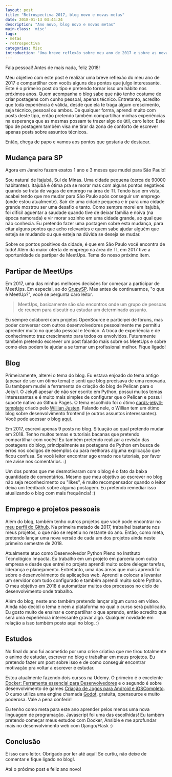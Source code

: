 ```yaml
---
layout: post
title: "Retrospectiva 2017, blog novo e novas metas"
date: 2018-01-13 03:44:24
description: "Ano novo, blog novo e novas metas"
main-class: 'misc'
tags:
- metas
- retrospectiva
categories: Misc
introduction: "Uma breve reflexão sobre meu ano de 2017 e sobre as novas metas para 2018."
---
```


Fala pessoal! Antes de mais nada, feliz 2018!

Meu objetivo com este post é realizar uma breve reflexão do meu ano de 2017 e compartilhar
com vocês alguns dos pontos que julgo interessante. Este é o primeiro post do tipo e pretendo
tornar isso um hábito nos próximos anos. Quem acompanha o blog sabe que não tenho
costume de criar postagens com cunho pessoal, apenas técnico. Entretanto, acredito que toda experiência é válida, desde que ela te traga algum crescimento, seja técnico, pessoal ou ambos. De qualquer forma, aprendi muito com posts deste tipo, então pretendo também compartilhar minhas experiências na esperança que as mesmas possam te trazer algo de útil, caro leitor. Este tipo de postagem também visa me tirar da zona de conforto de escrever apenas posts sobre assuntos técnicos.

Então, chega de papo e vamos aos pontos que gostaria de destacar.

## Mudança para SP

Agora em Janeiro fazem exatos 1 ano e 3 meses que mudei para São Paulo!  

Sou natural de Itajubá, Sul de Minas. Uma cidade pequena (cerca de 90000 habitantes). Itajubá é ótima pra se morar mas com alguns pontos negativos quando se trata de vagas de emprego na área de TI. Tendo isso em vista, acabei tendo que me mudar para São Paulo após conseguir um emprego (onde estou atualmente). Sair de uma cidade pequena e ir para uma cidade grande mostrou ser uma desafio e tanto. Como sempre morei em Itajubá, foi dificil aguentar a saudade quando tive de deixar familia e noiva (na época namorada) e vir morar sozinho em uma cidade grande, ao qual que não conhecia. Eu pretendo fazer uma postagem sobre esta mudança, para citar alguns pontos que acho relevantes e quem sabe ajudar alguém que esteja se mudando ou que esteja na dúvida se deseja se mudar.

Sobre os pontos positivos da cidade, é que em São Paulo você encontra de tudo! Além da maior
oferta de emprego na área de TI, em 2017 tive a oportunidade de partipar de MeetUps. Tema do nosso próximo item.

## Partipar de MeetUps

Em 2017, uma das minhas melhores decisões for começar a participar de MeetUps.
Em especial, ao do [GrupySP](https://www.meetup.com/pt-BR/Grupy-SP/). Mas antes de continuarmos, "o que é MeetUp?", você se pergunta caro leitor.

> MeetUps, basicamente são são encontros onde um grupo de pessoas de reunem para discutir ou estudar um determinado assunto.

Eu sempre colaborei com projetos OpenSource e participei de fóruns, mas poder conversar com outros desenvolvedores pessoalmente me permitiu aprender muito no quesito pessoal e técnico. A troca de experiência e de conhecimento traz crescimento para todos os envolvidos. Futuramente também pretendo excrever um post falando mais sobre os MeetUps e sobre como eles podem te ajudar a se tornar um profissional melhor. Fique ligado!

## Blog

Primeiramente, alterei o tema do blog. Eu estava enjoado do tema antigo (apesar de ser um ótimo tema) e senti que blog precisava de uma renovada. Eu tambpem mudei a ferramenta de criação do blog de Pelican para o Jekyll. O Jekyll apesar de não ser escrito em Python, possui muitos temas interessantes e é muito mais simples de configurar que o Pelican e possui suporte nativo ao Github Pages. O tema escolhido foi o ótimo [cards-jekyll-template](https://github.com/willianjusten/cards-jekyll-template) criado pelo [Willian Justen](https://github.com/willianjusten). Falando nele, o Willian tem um ótimo blog sobre desenvolvimento frontend (e outros assuntos interessantes). Você pode acessar o blog [aqui](https://willianjusten.com.br/).

Em 2017, escrevi apenas 9 posts no blog. Situação ao qual pretendo mudar em 2018. Tenho muitos temas e tutoriais bacanas que pretendo compartilhar com vocês! Eu também pretendo realizar a revisão das postagens do blog, principalmente as postagens de Python em busca de erros nos códigos de exemplos ou para melhoras alguma explicação que ficou confusa. Se você leitor encontrar ago errado nos tutoriais, por favor me avise nos comentários. :)

Um dos pontos que me desmotivaram com o blog é o fato da baixa quantidade de comentários. Mesmo que meu objetivo ao escrever no blog não seja reconhecimento ou "likes", é muito recompensador quando o leitor deixa um feedback sobre alguma postagem. Eu pretendo remediar isso atualizando o blog com mais frequência! :)

## Emprego e projetos pessoais

Além do blog, também tenho outros projetos que você pode encontrar no [meu perfil do Github](https://github.com/mstuttgart). Na primeira metado de 2017, trabalhei bastante nos meus projetos, o que não se repetiu no restante do ano. Então, como meta, pretendo lançar uma nova versão de cada um dos projetos ainda neste primeiro semestre de 2018.

Atualmente atuo como Desenvolvedor Python Pleno no Instituto Tecnológico Impacta. Eu trabalho em um projeto em parceria com outra empresa e desde que entrei no projeto aprendi muito sobre delegar tarefas, liderança e planejamento. Entretanto, uma das áreas que mais aprendi foi sobre o desenvolvimento de aplicações web. Aprendi a colocar a levantar um servidor com tudo configurado e também aprendi muito sobre Python. O meu objetivo em 2018 é automatizar muitos dos processos no ciclo de desenvolvimento onde trabalho.

Além do blog, neste ano também pretendo lançar algum curso em vídeo. Ainda não decidi o tema e nem a plataforma no qual o curso será publicado. Eu gosto muito de ensinar e compartilhar o que aprendo, então acredito que
será uma experiência interessante gravar algo. Qualquer novidade em relação a isso também posto aqui no blog. :)

## Estudos

No final do ano fui acometido por uma crise criativa que me tirou totalmente o animo de estudar,  escrever no blog e trabalhar em meus projetos. Eu pretendo fazer um post sobre isso e de como conseguir encontrar motivação pra voltar a escrever e estudar.

Estou atualmente fazendo dois cursos na Udemy. O primeiro é o excelente [Docker: Ferramenta essencial para Desenvolvedores](https://www.udemy.com/curso-docker/learn/v4/overview) e o segundo é sobre desenvolvimento de games [Criação de Jogos para Android e iOSCompleto](https://www.udemy.com/criacao-de-jogos-para-android-curso-completo/learn/v4/overview). O curso utiliza uma engine chamada [Godot](https://godotengine.org/), gratuita, opensource e muito poderosa. Vale a pena conferir!

Eu tenho como meta para este ano aprender pelos menos uma nova linguagem de programação. Javascript foi uma das escolhidas! Eu também pretendo começar meus estudos com Docker, Ansible e me aprofundar mais no desenvolvimento web com Django/Flask :)

## Conclusão

É isso caro leitor. Obrigado por ler até aqui! Se curtiu, não deixe de comentar e fique ligado no blog!.

Até o próximo post e feliz ano novo!
